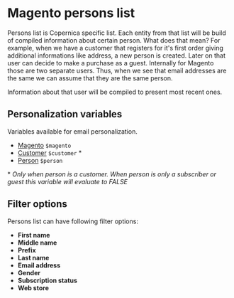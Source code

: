 # Magento persons list

Persons list is Copernica specific list. Each entity from that list will be build
of compiled information about certain person. What does that mean? For example, 
when we have a customer that registers for it's first order giving additional 
informations like address, a new person is created. Later on that user can 
decide to make a purchase as a guest. Internally for Magento those are two 
separate users. Thus, when we see that email addresses are the same we can 
assume that they are the same person. 

Information about that user will be compiled to present most recent ones.

## Personalization variables

Variables available for email personalization.

- [Magento](copernica-docs:MarketingSuite/magento-integration/object/magento) `$magento` 
- [Customer](copernica-docs:MarketingSuite/magento-integration/object/customer) `$customer` \*
- [Person](copernica-docs:MarketingSuite/magento-integration/object/customer) `$person`

\* _Only when person is a customer. When person is only a subscriber or guest this variable will evaluate to FALSE_

## Filter options

Persons list can have following filter options:

* **First name**
* **Middle name**
* **Prefix**
* **Last name**
* **Email address**
* **Gender**
* **Subscription status**
* **Web store**
